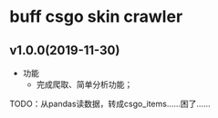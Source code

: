 # buff csgo skin crawler
## v1.0.0(2019-11-30)
* 功能
    - 完成爬取、简单分析功能；

TODO：从pandas读数据，转成csgo_items……困了……
